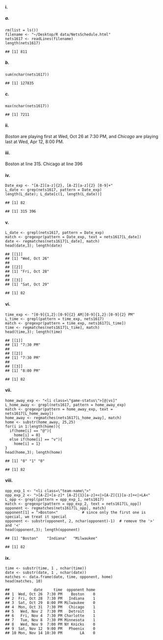 #### i.

##### a.

    rm(list = ls())
    filename <- "~/Desktop/R data/NetsSchedule.html"
    nets1617 <- readLines(filename)
    length(nets1617)

    ## [1] 811

##### b.

    sum(nchar(nets1617))

    ## [1] 127835

##### c.

    max(nchar(nets1617))

    ## [1] 7211

#### ii.

*Boston* are playing first at Wed, Oct 26 at 7:30 PM, and *Chicago* are
playing last at Wed, Apr 12, 8:00 PM.

#### iii.

Boston at line 315. Chicago at line 396

#### iv.

    Date_exp <- "[A-Z][a-z]{2}, [A-Z][a-z]{2} [0-9]+"
    L_date <- grep(nets1617, pattern = Date_exp)
    length(L_date); L_date[c(1, length(L_date))]

    ## [1] 82

    ## [1] 315 396

#### v.

    L_date <- grepl(nets1617, pattern = Date_exp)
    match <- gregexpr(pattern = Date_exp, text = nets1617[L_date])
    date <- regmatches(nets1617[L_date], match)
    head(date,3); length(date)

    ## [[1]]
    ## [1] "Wed, Oct 26"
    ## 
    ## [[2]]
    ## [1] "Fri, Oct 28"
    ## 
    ## [[3]]
    ## [1] "Sat, Oct 29"

    ## [1] 82

#### vi.

    time_exp <- "[0-9]{1,2}:[0-9]{2} AM|[0-9]{1,2}:[0-9]{2} PM"
    L_time <- grepl(pattern = time_exp, nets1617)
    match <- gregexpr(pattern = time_exp, nets1617[L_time])
    time <- regmatches(nets1617[L_time], match)
    head(time,3); length(time)

    ## [[1]]
    ## [1] "7:30 PM"
    ## 
    ## [[2]]
    ## [1] "7:30 PM"
    ## 
    ## [[3]]
    ## [1] "8:00 PM"

    ## [1] 82

#### vii.

    home_away_exp <- "<li class=\"game-status\">[@|vs]"
    L_home_away <- grepl(nets1617, pattern = home_away_exp)
    match <- gregexpr(pattern = home_away_exp, text = nets1617[L_home_away])
    home_away <- regmatches(nets1617[L_home_away], match)
    home <- substr(home_away, 25,25)
    for(i in 1:length(home)){
      if(home[i] == "@"){
        home[i] = 0}
      else if(home[i] == "v"){
        home[i] = 1}
    }
    head(home,3); length(home)

    ## [1] "0" "1" "0"

    ## [1] 82

#### viii.

    opp_exp_1 <- "<li class=\"team-name\">"
    opp_exp_2 <- ">[A-Z]+[a-z]* [A-Z]{1}[a-z]+<|>[A-Z]{1}[a-z]+<|>LA<"
    L_opp <- grepl(pattern = opp_exp_1, nets1617)
    match <- gregexpr(pattern = opp_exp_2, text = nets1617[L_opp])
    opponent <- regmatches(nets1617[L_opp], match)
    opponent[1] = ">Boston<"           # since only the first one is special, we treat it special
    opponent <- substr(opponent, 2, nchar(opponent)-1)  # remove the '>' and '<'
    head(opponent,3); length(opponent)

    ## [1] "Boston"    "Indiana"   "Milwaukee"

    ## [1] 82

#### ix.

    time <- substr(time, 1 , nchar(time))
    date <- substr(date, 1 , nchar(date))
    matches <- data.frame(date, time, opponent, home)
    head(matches, 10)

    ##           date     time  opponent home
    ## 1  Wed, Oct 26  7:30 PM    Boston    0
    ## 2  Fri, Oct 28  7:30 PM   Indiana    1
    ## 3  Sat, Oct 29  8:00 PM Milwaukee    0
    ## 4  Mon, Oct 31  7:30 PM   Chicago    1
    ## 5   Wed, Nov 2  7:30 PM   Detroit    1
    ## 6   Fri, Nov 4  7:30 PM Charlotte    1
    ## 7   Tue, Nov 8  7:30 PM Minnesota    1
    ## 8   Wed, Nov 9  7:00 PM NY Knicks    0
    ## 9  Sat, Nov 12  9:00 PM   Phoenix    0
    ## 10 Mon, Nov 14 10:30 PM        LA    0
